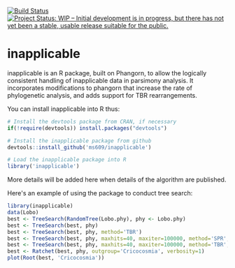 [![Build Status](https://travis-ci.org/ms609/inapplicable.svg?branch=master)](https://travis-ci.org/ms609/inapplicable)
[![Project Status: WIP – Initial development is in progress, but there has not yet been a stable, usable release suitable for the public.](http://www.repostatus.org/badges/latest/wip.svg)](http://www.repostatus.org/#wip)

# inapplicable
inapplicable is an R package, built on Phangorn, to allow the logically consistent handling of inapplicable data in parsimony analysis.
It incorporates modifications to phangorn that increase the rate of phylogenetic analysis, and adds support for TBR rearrangements.


You can install inapplicable into R thus:

```r
# Install the devtools package from CRAN, if necessary
if(!require(devtools)) install.packages("devtools")

# Install the inapplicable package from github
devtools::install_github('ms609/inapplicable')

# Load the inapplicable package into R
library('inapplicable')
```

More details will be added here when details of the algorithm are published.

Here's an example of using the package to conduct tree search:

```r 
library(inapplicable)
data(Lobo)
best <- TreeSearch(RandomTree(Lobo.phy), phy <- Lobo.phy)
best <- TreeSearch(best, phy)
best <- TreeSearch(best, phy, method='TBR')
best <- TreeSearch(best, phy, maxhits=40, maxiter=100000, method='SPR', verbosity=2)
best <- TreeSearch(best, phy, maxhits=40, maxiter=100000, method='TBR', verbosity=2)
best <- Ratchet(best, phy, outgroup='Cricocosmia', verbosity=1)
plot(Root(best, 'Cricocosmia'))
```
